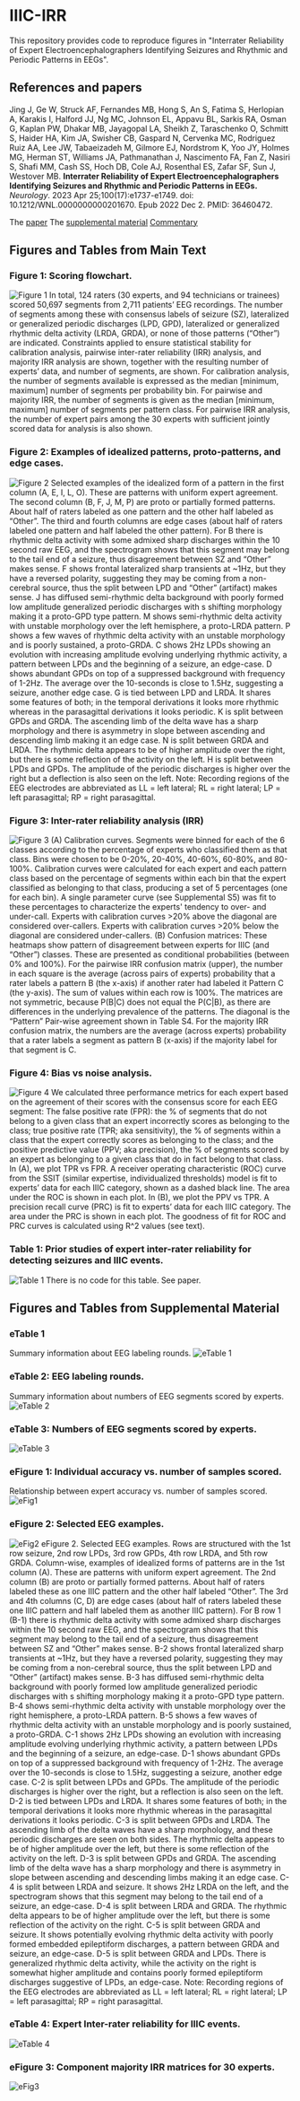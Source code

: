 # IIIC-IRR

This repository provides code to reproduce figures in "Interrater Reliability of Expert Electroencephalographers Identifying Seizures and Rhythmic and Periodic Patterns in EEGs". 

## References and papers
Jing J, Ge W, Struck AF, Fernandes MB, Hong S, An S, Fatima S, Herlopian A, Karakis I, Halford JJ, Ng MC, Johnson EL, Appavu BL, Sarkis RA, Osman G, Kaplan PW, Dhakar MB, Jayagopal LA, Sheikh Z, Taraschenko O, Schmitt S, Haider HA, Kim JA, Swisher CB, Gaspard N, Cervenka MC, Rodriguez Ruiz AA, Lee JW, Tabaeizadeh M, Gilmore EJ, Nordstrom K, Yoo JY, Holmes MG, Herman ST, Williams JA, Pathmanathan J, Nascimento FA, Fan Z, Nasiri S, Shafi MM, Cash SS, Hoch DB, Cole AJ, Rosenthal ES, Zafar SF, Sun J, Westover MB. **Interrater Reliability of Expert Electroencephalographers Identifying Seizures and Rhythmic and Periodic Patterns in EEGs.** *Neurology*. 2023 Apr 25;100(17):e1737-e1749. doi: 10.1212/WNL.0000000000201670. Epub 2022 Dec 2. PMID: 36460472.

The [paper](IIIC_IRR.pdf)
The [supplemental material](IRR_IIIC_Supplemental.pdf)
[Commentary](IIIC_IRR_Commentary.pdf)

## Figures and Tables from Main Text
### Figure 1: Scoring flowchart.
![Figure 1](Fig1.png)
In total, 124 raters (30 experts, and 94 technicians or trainees) scored 50,697 segments from 2,711 patients’ EEG recordings. The number of segments among these with consensus labels of seizure (SZ), lateralized or generalized periodic discharges (LPD, GPD), lateralized or generalized rhythmic delta activity (LRDA, GRDA), or none of those patterns (“Other”) are indicated. Constraints applied to ensure statistical stability for calibration analysis, pairwise inter-rater reliability (IRR) analysis, and majority IRR analysis are shown, together with the resulting number of experts’ data, and number of segments, are shown. For calibration analysis, the number of segments available is expressed as the median [minimum, maximum] number of segments per probability bin. For pairwise and majority IRR, the number of segments is given as the median [minimum, maximum] number of segments per pattern class. For pairwise IRR analysis, the number of expert pairs among the 30 experts with sufficient jointly scored data for analysis is also shown. 

### Figure 2: Examples of idealized patterns, proto-patterns, and edge cases. 
![Figure 2](Fig2.png)
Selected examples of the idealized form of a pattern in the first column (A, E, I, L, O). These are patterns with uniform expert agreement. The second column (B, F, J, M, P) are proto or partially formed patterns. About half of raters labeled as one pattern and the other half labeled as “Other”. The third and fourth columns are edge cases (about half of raters labeled one pattern and half labeled the other pattern).  For B there is rhythmic delta activity with some admixed sharp discharges within the 10 second raw EEG, and the spectrogram shows that this segment may belong to the tail end of a seizure, thus disagreement between SZ and “Other” makes sense. F shows frontal lateralized sharp transients at ~1Hz, but they have a reversed polarity, suggesting they may be coming from a non-cerebral source, thus the split between LPD and “Other” (artifact) makes sense. J has diffused semi-rhythmic delta background with poorly formed low amplitude generalized periodic discharges with s shifting morphology making it a proto-GPD type pattern. M shows semi-rhythmic delta activity with unstable morphology over the left hemisphere, a proto-LRDA pattern. P shows a few waves of rhythmic delta activity with an unstable morphology and is poorly sustained, a proto-GRDA. C shows 2Hz LPDs showing an evolution with increasing amplitude evolving underlying rhythmic activity, a pattern between LPDs and the beginning of a seizure, an edge-case. D shows abundant GPDs on top of a suppressed background with frequency of 1-2Hz. The average over the 10-seconds is close to 1.5Hz, suggesting a seizure, another edge case. G is tied between LPD and LRDA. It shares some features of both; in the temporal derivations it looks more rhythmic whereas in the parasagittal derivations it looks periodic.  K is split between GPDs and GRDA. The ascending limb of the delta wave has a sharp morphology and there is asymmetry in slope between ascending and descending limb making it an edge case. N is split between GRDA and LRDA. The rhythmic delta appears to be of higher amplitude over the right, but there is some reflection of the activity on the left. H is split between LPDs and GPDs. The amplitude of the periodic discharges is higher over the right but a deflection is also seen on the left.  Note: Recording regions of the EEG electrodes are abbreviated as LL = left lateral; RL = right lateral; LP = left parasagittal; RP = right parasagittal. 

### Figure 3: Inter-rater reliability analysis (IRR)
![Figure 3](Fig3.png)
(A) Calibration curves.  Segments were binned for each of the 6 classes according to the percentage of experts who classified them as that class. Bins were chosen to be 0-20%, 20-40%, 40-60%, 60-80%, and 80-100%. Calibration curves were calculated for each expert and each pattern class based on the percentage of segments within each bin that the expert classified as belonging to that class, producing a set of 5 percentages (one for each bin). A single parameter curve (see Supplemental S5) was fit to these percentages to characterize the experts' tendency to over- and under-call.  Experts with calibration curves >20% above the diagonal are considered over-callers. Experts with calibration curves >20% below the diagonal are considered under-callers. (B) Confusion matrices: These heatmaps show pattern of disagreement between experts for IIIC (and “Other”) classes. These are presented as conditional probabilities (between 0% and 100%). For the pairwise IRR confusion matrix (upper), the number in each square is the average (across pairs of experts) probability that a rater labels a pattern B (the x-axis) if another rater had labeled it Pattern C (the y-axis). The sum of values within each row is 100%. The matrices are not symmetric, because P(B|C) does not equal the P(C|B), as there are differences in the underlying prevalence of the patterns. The diagonal is the “Pattern” Pair-wise agreement shown in Table S4. For the majority IRR confusion matrix, the numbers are the average (across experts) probability that a rater labels a segment as pattern B (x-axis) if the majority label for that segment is C. 

### Figure 4: Bias vs noise analysis. 
![Figure 4](Fig4.png)
We calculated three performance metrics for each expert based on the agreement of their scores with the consensus score for each EEG segment: The false positive rate (FPR): the % of segments that do not belong to a given class that an expert incorrectly scores as belonging to the class; true positive rate (TPR; aka sensitivity), the % of segments within a class that the expert correctly scores as belonging to the class; and the positive predictive value (PPV; aka precision), the % of segments scored by an expert as belonging to a given class that do in fact belong to that class. In (A), we plot TPR vs FPR. A receiver operating characteristic (ROC) curve from the SSIT (similar expertise, individualized thresholds) model is fit to experts’ data for each IIIC category, shown as a dashed black line. The area under the ROC is shown in each plot. In (B), we plot the PPV vs TPR. A precision recall curve (PRC) is fit to experts’ data for each IIIC category. The area under the PRC is shown in each plot. The goodness of fit for ROC and PRC curves is calculated using R^2 values (see text). 

### Table 1: Prior studies of expert inter-rater reliability for detecting seizures and IIIC events.
![Table 1](Table1.png)
There is no code for this table. See paper. 

## Figures and Tables from Supplemental Material

### eTable 1
Summary information about EEG labeling rounds. 
![eTable 1](eTable1.png)

### eTable 2: EEG labeling rounds. 
Summary information about numbers of EEG segments scored by experts.
![eTable 2](eTable2.png)

### eTable 3: Numbers of EEG segments scored by experts.
![eTable 3](eTable3.png)

### eFigure 1: Individual accuracy vs. number of samples scored.
Relationship between expert accuracy vs. number of samples scored.
![eFig1](eFig1.png)

### eFigure 2: Selected EEG examples. 
![eFig2](eFig2.png)
eFigure 2. Selected EEG examples. Rows are structured with the 1st row seizure, 2nd row LPDs, 3rd row GPDs, 4th row LRDA, and 5th row GRDA.  Column-wise, examples of idealized forms of  patterns are in the 1st column (A). These are patterns with uniform expert agreement. The 2nd column (B) are proto or partially formed patterns. About half of raters labeled these as one IIIC pattern and the other half labeled “Other”. The 3rd and 4th columns (C, D) are edge cases (about half of raters labeled these one IIIC pattern and half labeled them as another IIIC pattern). For B row 1 (B-1) there is rhythmic delta activity with some admixed sharp discharges within the 10 second raw EEG, and the spectrogram shows that this segment may belong to the tail end of a seizure, thus disagreement between SZ and “Other” makes sense. B-2 shows frontal lateralized sharp transients at ~1Hz, but they have a reversed polarity, suggesting they may be coming from a non-cerebral source, thus the split between LPD and “Other” (artifact) makes sense. B-3 has diffused semi-rhythmic delta background with poorly formed low amplitude generalized periodic discharges with s shifting morphology making it a proto-GPD type pattern. B-4 shows semi-rhythmic delta activity with unstable morphology over the right hemisphere, a proto-LRDA pattern. B-5 shows a few waves of rhythmic delta activity with an unstable morphology and is poorly sustained, a proto-GRDA. C-1 shows 2Hz LPDs showing an evolution with increasing amplitude evolving underlying rhythmic activity, a pattern between LPDs and the beginning of a seizure, an edge-case. D-1 shows abundant GPDs on top of a suppressed background with frequency of 1-2Hz. The average over the 10-seconds is close to 1.5Hz, suggesting a seizure, another edge case. C-2 is split between LPDs and GPDs. The amplitude of the periodic discharges is higher over the right, but a reflection is also seen on the left. D-2 is tied between LPDs and LRDA. It shares some features of both; in the temporal derivations it looks more rhythmic whereas in the parasagittal derivations it looks periodic. C-3 is split between GPDs and LRDA. The ascending limb of the delta waves have a sharp morphology, and these periodic discharges are seen on both sides. The rhythmic delta appears to be of higher amplitude over the left, but there is some reflection of the activity on the left. D-3 is split between GPDs and GRDA. The ascending limb of the delta wave has a sharp morphology and there is asymmetry in slope between ascending and descending limbs making it an edge case. C-4 is split between LRDA and seizure. It shows 2Hz LRDA on the left, and the spectrogram shows that this segment may belong to the tail end of a seizure, an edge-case. D-4 is split between LRDA and GRDA. The rhythmic delta appears to be of higher amplitude over the left, but there is some reflection of the activity on the right. C-5 is split between GRDA and seizure. It shows potentially evolving rhythmic delta activity with poorly formed embedded epileptiform discharges, a pattern between GRDA and seizure, an edge-case. D-5 is split between GRDA and LPDs. There is generalized rhythmic delta activity, while the activity on the right is somewhat higher amplitude and contains poorly formed epileptiform discharges suggestive of LPDs, an edge-case. Note: Recording regions of the EEG electrodes are abbreviated as LL = left lateral; RL = right lateral; LP = left parasagittal; RP = right parasagittal. 

### eTable 4: Expert Inter-rater reliability for IIIC events.
![eTable 4](eTable4.png)

### eFigure 3: Component majority IRR matrices for 30 experts.
![eFig3](eFig3.png)

